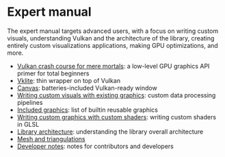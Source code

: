 # Expert manual

The expert manual targets advanced users, with a focus on writing custom visuals, understanding Vulkan and the architecture of the library, creating entirely custom visualizations applications, making GPU optimizations, and more.

* [Vulkan crash course for mere mortals](vulkan.md): a low-level GPU graphics API primer for total beginners
* [Vklite](vklite.md): thin wrapper on top of Vulkan
* [Canvas](canvas.md): batteries-included Vulkan-ready window
* [Writing custom visuals with existing graphics](visual.md): custom data processing pipelines
* [Included graphics](graphics.md): list of builtin reusable graphics
* [Writing custom graphics with custom shaders](glsl.md): writing custom shaders in GLSL
* [Library architecture](architecture.md): understanding the library overall architecture
* [Mesh and triangulations](mesh.md)
* [Developer notes](developer.md): notes for contributors and developers
